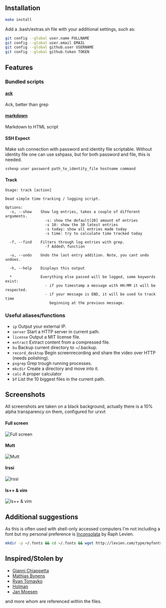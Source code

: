 ## Installation


```bash
make install
```

Add a .bash/extras.sh file with your additional settings, such as:

```bash
git config --global user.name FULLNAME
git config --global user.email EMAIL
git config --global github.user USERNAME
git config --global github.token TOKEN
```

## Features

### Bundled scripts

#### [ack](http://betterthangrep.com/)

Ack, better than grep

#### [markdown](http://daringfireball.net/projects/markdown/)

Markdown to HTML script

#### SSH Expect

Make ssh connection with password and identity file scriptable. Without
identity file one can use sshpass, but for both password and file, this is
needed.

```
sshexp user password path_to_identity_file hostname command
```

#### Track
```
Usage: track [action]

Dead simple time tracking / logging script.

Options:
  -s, --show    Show log entries, takes a couple of different arguments.
                  -s: show the default[20] amount of entries
                  -s 10: show the 10 latest entries
                  -s today: show all entries made today
                  -s time: try to calculate time tracked today

  -f, --find    Filters through log entries with grep.
                  -f Added\ function

  -u, --undo    Undo the last entry addition. Note, you cant undo undoes.

  -h, --help    Displays this output

  *             Everything else passed will be logged, some keywords exist:
                  - if you timestamp a message with HH:MM it will be respected.
                  - if your message is END, it will be used to track time
                    beginning at the previous message.
```

### Useful aliases/functions
- `ip` Output your external IP.
- `server` Start a HTTP server in current path.
- `license` Output a MIT license file.
- `extract` Extract content from a compressed file.
- `bu` Backup current directory to ~/.backup.
- `record_desktop` Begin screenrecording and share the video over HTTP (needs polishing).
- `psgrep` Grep trough running processes.
- `mkcdir` Create a directory and move into it.
- `calc` A proper calculator
- `bf` List the 10 biggest files in the current path.

## Screenshots

All screenshots are taken on a black background, actually there is a 10% alpha
transparency on them, configured for urxvt

#### Full screen

![Full screen](http://i.imgur.com/6kP2O.png)

#### Mutt

![Mutt](http://i.imgur.com/EkUx6.png)

#### Irssi

![Irssi](http://i.imgur.com/PRrEH.png)

#### ls++ & vim

![ls++ & vim](http://i.imgur.com/XWNXB.png)

## Additional suggestions

As this is often used with shell-only accessed computers I'm not including a
font but my personal preference is [Inconsolata](http://levien.com/type/myfonts/inconsolata.html) by Raph Levien.

```bash
mkdir -p ~/.fonts && cd ~/.fonts && wget http://levien.com/type/myfonts/Inconsolata.otf && fc-cache -f -v
```

## Inspired/Stolen by

- [Gianni Chiappetta](https://github.com/gf3/dotfiles)
- [Mathias Bynens](https://github.com/mathiasbynens/dotfiles)
- [Ryan Tomayko](https://github.com/rtomayko/dotfiles)
- [Holman](https://github.com/holman/dotfiles)
- [Jan Moesen](https://github.com/janmoesen/tilde)

and more whom are referenced within the files.
